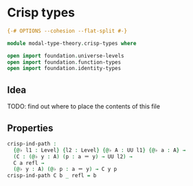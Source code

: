 # Crisp types

```agda
{-# OPTIONS --cohesion --flat-split #-}

module modal-type-theory.crisp-types where

open import foundation.universe-levels
open import foundation.function-types
open import foundation.identity-types
```

## Idea

TODO: find out where to place the contents of this file

## Properties

```agda
crisp-ind-path :
  {@♭ l1 : Level} {l2 : Level} {@♭ A : UU l1} {@♭ a : A} →
  (C : (@♭ y : A) (p : a ＝ y) → UU l2) →
  C a refl →
  (@♭ y : A) (@♭ p : a ＝ y) → C y p
crisp-ind-path C b _ refl = b
```
